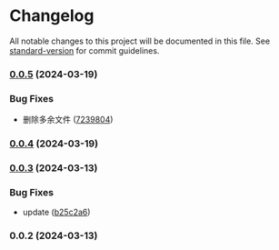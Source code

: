 # Changelog

All notable changes to this project will be documented in this file. See [standard-version](https://github.com/conventional-changelog/standard-version) for commit guidelines.

### [0.0.5](https://github.com/ckpack/midway-plugin-sequelize/compare/v0.0.4...v0.0.5) (2024-03-19)


### Bug Fixes

* 删除多余文件 ([7239804](https://github.com/ckpack/midway-plugin-sequelize/commit/7239804c85fdfdc706cce9a22bb67393fd814665))

### [0.0.4](https://github.com/ckpack/midway-plugin-sequelize/compare/v0.0.3...v0.0.4) (2024-03-19)

### [0.0.3](https://github.com/ckpack/midway-plugin-sequelize/compare/v0.0.2...v0.0.3) (2024-03-13)


### Bug Fixes

* update ([b25c2a6](https://github.com/ckpack/midway-plugin-sequelize/commit/b25c2a6198b51ab6842eb0f6632df447031334b2))

### 0.0.2 (2024-03-13)
